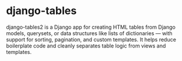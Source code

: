 # django-tables
django-tables2 is a Django app for creating HTML tables from Django models, querysets, or data structures like lists of dictionaries — with support for sorting, pagination, and custom templates. It helps reduce boilerplate code and cleanly separates table logic from views and templates.
